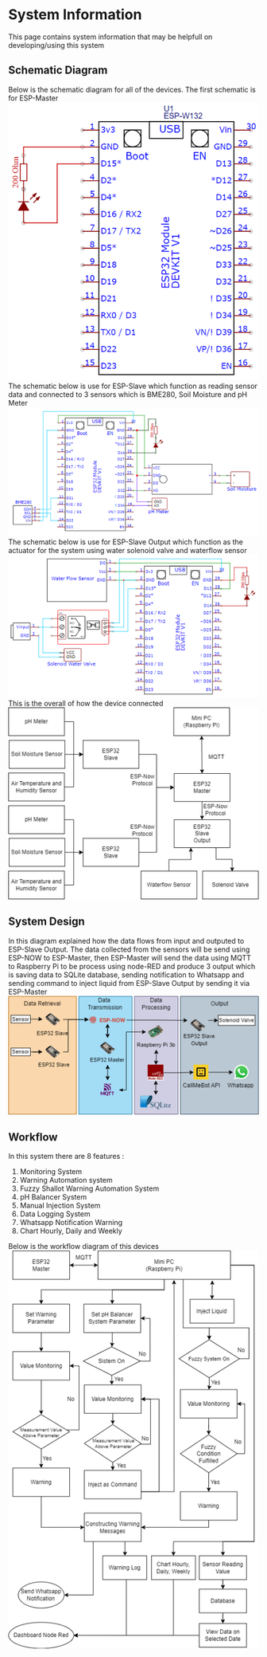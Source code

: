 # System Information

This page contains system information that may be helpfull on developing/using this system
## Schematic Diagram
Below is the schematic diagram for all of the devices. The first schematic is for ESP-Master<br />
<img src="ESP-Master.png" alt="Alt text" ><br />
The schematic below is use for ESP-Slave which function as reading sensor data and connected to 3 sensors which is BME280, Soil Moisture and pH Meter<br />
<img src="ESP-Slave.png" alt="Alt text"><br />
The schematic below is use for ESP-Slave Output which function as the actuator for the system using water solenoid valve and waterflow sensor<br />
<img src="ESP-Slave Output.png" alt="Alt text"><br />
This is the overall of how the device connected<br />
<img src="System Design.png" alt="Alt text"><br />

## System Design
In this diagram explained how the data flows from input and outputed to ESP-Slave Output. The data collected from the sensors will be send using ESP-NOW to ESP-Master, then ESP-Master will send the data using MQTT to Raspberry Pi to be process using node-RED and produce 3 output which is saving data to SQLite database, sending notification to Whatsapp and sending command to inject liquid from ESP-Slave Output by sending it via ESP-Master<br />
<img src="System Architecture.png" alt="Alt text"><br />

## Workflow
In this system there are 8 features :
1. Monitoring System
2. Warning Automation system
3. Fuzzy Shallot Warning Automation System
4. pH Balancer System
5. Manual Injection System
6. Data Logging System
7. Whatsapp Notification Warning
8. Chart Hourly, Daily and Weekly<br />

Below is the workflow diagram of this devices<br />
<img src="Workflow.png" alt="Alt text">
